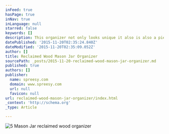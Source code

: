 ```yaml
---
inFeed: true
hasPage: true
inNav: true
inLanguage: null
starred: false
keywords: []
description: This organizer not only looks unique it also is also a piece of art displayed at your home.
datePublished: '2015-11-20T02:35:24.840Z'
dateModified: '2015-11-20T02:35:09.052Z'
author: []
title: Reclaimed Wood Mason Jar Organizer
sourcePath: _posts/2015-11-20-reclaimed-wood-mason-jar-organizer.md
published: true
authors: []
publisher:
  name: spreesy.com
  domain: www.spreesy.com
  url: null
  favicon: null
url: reclaimed-wood-mason-jar-organizer/index.html
_context: 'http://schema.org'
_type: Article

---
```

![5 Mason Jar reclaimed wood organizer](https://spreesy.s3.amazonaws.com/mckoqosz/505ad32f5638610f322819.82017961-AR_0.58226_.jpeg)